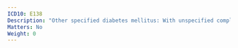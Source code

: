 ```yaml
---
ICD10: E138
Description: "Other specified diabetes mellitus: With unspecified complications"
Matters: No
Weight: 0
---
```


